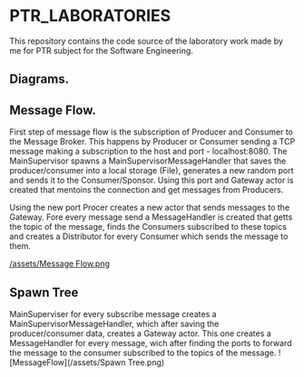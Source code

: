 # PTR_LABORATORIES

This repository contains the code source of the laboratory work made by me for PTR subject for the Software Engineering.

## Diagrams.

## Message Flow.

First step of message flow is the subscription of Producer and Consumer to the Message Broker. This happens by Producer or Consumer sending a TCP message making a subscription to the host and port - localhost:8080. The MainSupervisor spawns a MainSupervisorMessageHandler that saves the producer/consumer into a local storage (File), generates a new random port and sends it to the Consumer/Sponsor. Using this port and Gateway actor is created that mentoins the connection and get messages from Producers.

Using the new port Procer creates a new actor that sends messages to the Gateway. Fore every message send a MessageHandler is created that getts the topic of the message, finds the Consumers subscribed to these topics and creates a Distributor for every Consumer which sends the message to them.

[/assets/Message Flow.png](https://github.com/ScienceKot/PTR_LABORATORIES/blob/main/assets/Message%20Flow.png)

## Spawn Tree

MainSuperviser for every subscribe message creates a MainSupervisorMessageHandler, which after saving the producer/consumer data, creates a Gateway actor. This one creates a MessageHandler for every message, wich after finding the ports to forward the message to the consumer subscribed to the topics of the message.
![MessageFlow](/assets/Spawn Tree.png)
